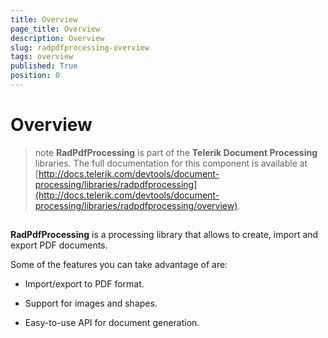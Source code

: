 ```yaml
---
title: Overview
page_title: Overview
description: Overview
slug: radpdfprocessing-overview
tags: overview
published: True
position: 0
---
```


# Overview


>note **RadPdfProcessing** is part of the **Telerik Document Processing** libraries. The full documentation for this component is available at [http://docs.telerik.com/devtools/document-processing/libraries/radpdfprocessing](http://docs.telerik.com/devtools/document-processing/libraries/radpdfprocessing/overview).
            

## 

__RadPdfProcessing__ is a processing library that allows to create, import and export PDF documents.

Some of the features you can take advantage of are:
        

* Import/export to PDF format.
            

* Support for images and shapes.
            

* Easy-to-use API for document generation.

